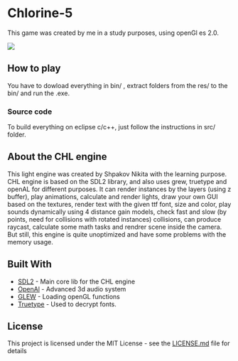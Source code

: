 # Chlorine-5

This game was created by me in a study purposes, using openGl es 2.0.

![](http://i102.fastpic.ru/big/2018/0207/8d/bd83329c70b5f668dd8e44725ce32b8d.jpg)

## How to play

You have to dowload everything in bin/ , extract folders from the res/ to the bin/ and run the .exe.

### Source code

To build everything on eclipse c/c++, just follow the instructions in src/ folder.

## About the CHL engine

This light engine was created by Shpakov Nikita with the learning purpose. CHL engine is based on the SDL2 library, and also uses grew, truetype and openAL for different purposes. It can render instances by the layers (using z buffer), play animations, calculate and render lights, draw your own GUI based on the textures, render text with the given ttf font, size and color, play sounds dynamically using 4 distance gain models, check fast and slow (by points, need for collisions with rotated instances) collisions, can produce raycast, calculate some math tasks and rendrer scene inside the camera. But still, this engine is quite unoptimized and have some problems with the memory usage.

## Built With

* [SDL2](https://www.libsdl.org/) - Main core lib for the CHL engine
* [OpenAl](https://www.openal.org/downloads/) - Advanced 3d audio system
* [GLEW](http://glew.sourceforge.net/) - Loading openGL functions
* [Truetype](https://www.freetype.org/) - Used to decrypt fonts.

## License

This project is licensed under the MIT License - see the [LICENSE.md](LICENSE.md) file for details
